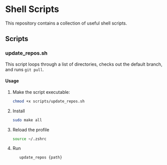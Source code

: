 # Shell Scripts

This repository contains a collection of useful shell scripts.

## Scripts

### update_repos.sh

This script loops through a list of directories, checks out the default branch, and runs `git pull`.

#### Usage

1. Make the script executable:

   ```bash
   chmod +x scripts/update_repos.sh
   ```

2. Install

   ```bash
   sudo make all
   ```

3. Reload the profile

   ```bash
   source ~/.zshrc
   ```

4. Run
   ```bash
      update_repos {path}
   ```
